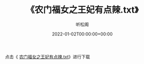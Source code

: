 ﻿---
title:  《农门福女之王妃有点辣.txt》
date:   2022-01-02T00:00:00+00:00
author: 听松阁
layout: post
permalink: /农门福女之王妃有点辣/
categories: 小说
tags: [小说]
---

点击《 [农门福女之王妃有点辣.txt](http://img.660000.xyz/bookstukust/book/bntxt/10/农门福女之王妃有点辣.txt)》进行下载